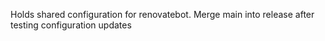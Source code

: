 Holds shared configuration for renovatebot. Merge main into release after testing configuration updates
